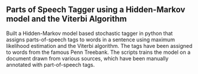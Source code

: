 ## Parts of Speech Tagger using a Hidden-Markov model and the Viterbi Algorithm

Built a Hidden-Markov model based stochastic tagger in python that assigns parts-of-speech tags to words in a sentence using maximum likelihood estimation and the Viterbi algorithm. The tags have been assigned to words from the famous Penn Treebank. The scripts trains the model on a document drawn from various sources, which have been manually annotated with part-of-speech tags. 
